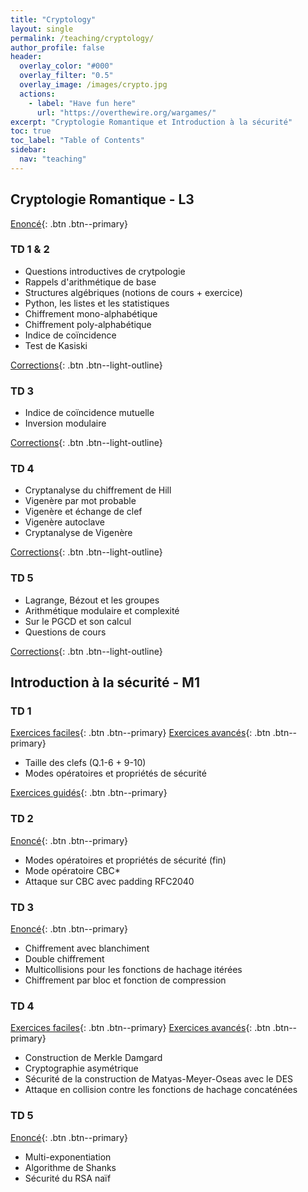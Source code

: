 ```yaml
---
title: "Cryptology"
layout: single
permalink: /teaching/cryptology/
author_profile: false
header:
  overlay_color: "#000"
  overlay_filter: "0.5"
  overlay_image: /images/crypto.jpg
  actions:
    - label: "Have fun here"
      url: "https://overthewire.org/wargames/"
excerpt: "Cryptologie Romantique et Introduction à la sécurité"
toc: true
toc_label: "Table of Contents"
sidebar:
  nav: "teaching"
---
```


## Cryptologie Romantique - L3


[Enoncé](/documents/td1-etu_compressed.pdf){: .btn .btn--primary}

### TD 1 & 2

- Questions introductives de crytpologie
- Rappels d'arithmétique de base
- Structures algébriques (notions de cours + exercice)
- Python, les listes et les statistiques
- Chiffrement mono-alphabétique
- Chiffrement poly-alphabétique
- Indice de coïncidence
- Test de Kasiski

[Corrections](/documents/Crypto_Romantique_TD1&2.pdf){: .btn .btn--light-outline}

### TD 3

- Indice de coïncidence mutuelle
- Inversion modulaire

[Corrections](/documents/Crypto_Romantique_TD3.pdf){: .btn .btn--light-outline}

### TD 4

- Cryptanalyse du chiffrement de Hill
- Vigenère par mot probable
- Vigenère et échange de clef
- Vigenère autoclave
- Cryptanalyse de Vigenère

[Corrections](/documents/Crypto_Romantique_TD4.pdf){: .btn .btn--light-outline}

### TD 5

- Lagrange, Bézout et les groupes
- Arithmétique modulaire et complexité
- Sur le PGCD et son calcul
- Questions de cours

[Corrections](/documents/Crypto_Romantique_TD5.pdf){: .btn .btn--light-outline}

## Introduction à la sécurité - M1

### TD 1

[Exercices faciles](/documents/TD1Simple.pdf){: .btn .btn--primary}
[Exercices avancés](/documents/TD1_ISEC_2021.pdf){: .btn .btn--primary}

- Taille des clefs (Q.1-6 + 9-10)
- Modes opératoires et propriétés de sécurité

[Exercices guidés](/documents/TD1_details.pdf){: .btn .btn--primary}

<!---
[Corrections](/documents/ISEC_TD1.pdf){: .btn .btn--light-outline}
-->

### TD 2

[Enoncé](/documents/TD1_ISEC_2021.pdf){: .btn .btn--primary}

- Modes opératoires et propriétés de sécurité (fin)
- Mode opératoire CBC*
- Attaque sur CBC avec padding RFC2040

<!---
% [Corrections](/documents/ISEC_TD2_Corrections.pdf){: .btn .btn--light-outline}
-->

### TD 3

[Enoncé](/documents/TD2_ISEC_2021.pdf){: .btn .btn--primary}

- Chiffrement avec blanchiment
- Double chiffrement
- Multicollisions pour les fonctions de hachage itérées
- Chiffrement par bloc et fonction de compression

<!---
% [Corrections](/documents/TD3_Correction.pdf){: .btn .btn--light-outline}
-->

### TD 4

[Exercices faciles](/documents/TD4simple.pdf){: .btn .btn--primary}
[Exercices avancés](/documents/TD3_ISEC_2021.pdf){: .btn .btn--primary}

- Construction de Merkle Damgard
- Cryptographie asymétrique
- Sécurité de la construction de Matyas-Meyer-Oseas avec le DES
- Attaque en collision contre les fonctions de hachage concaténées

<!---
% [Corrections](/documents/ISEC_TD4_PDF.pdf){: .btn .btn--light-outline}
-->

### TD 5

[Enoncé](/documents/TD4_ISEC_2021.pdf){: .btn .btn--primary}

- Multi-exponentiation
- Algorithme de Shanks
- Sécurité du RSA naïf

<!---
% [Corrections](/documents/ISEC_TD5_Corrigé.pdf){: .btn .btn--light-outline}
-->
